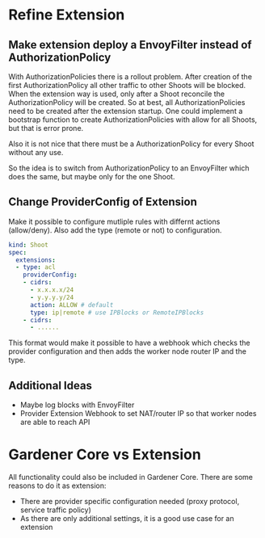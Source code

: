 # Refine Extension

## Make extension deploy a EnvoyFilter instead of AuthorizationPolicy

With AuthorizationPolicies there is a rollout problem. 
After creation of the first AuthorizationPolicy all other traffic to other Shoots will be blocked.
When the extension way is used, only after a Shoot reconcile the AuthorizationPolicy will be created.
So at best, all AuthorizationPolicies need to be created after the extension startup.
One could implement a bootstrap function to create AuthorizationPolicies with allow for all Shoots, but that is error prone.

Also it is not nice that there must be a AuthorizationPolicy for every Shoot without any use.

So the idea is to switch from AuthorizationPolicy to an EnvoyFilter which does the same, but maybe only for the one Shoot.

## Change ProviderConfig of Extension

Make it possible to configure mutliple rules with differnt actions (allow/deny). Also add the type (remote or not) to configuration.

```yaml
kind: Shoot
spec:
  extensions:
  - type: acl
    providerConfig:
    - cidrs:
      - x.x.x.x/24
      - y.y.y.y/24
      action: ALLOW # default
      type: ip|remote # use IPBlocks or RemoteIPBlocks
    - cidrs:
      - ......
```

This format would make it possible to have a webhook which checks the provider configuration and then adds the worker node router IP and the type.

## Additional Ideas

- Maybe log blocks with EnvoyFilter
- Provider Extension Webhook to set NAT/router IP so that worker nodes are able to reach API

# Gardener Core vs Extension

All functionality could also be included in Gardener Core. There are some reasons to do it as extension:

- There are provider specific configuration needed (proxy protocol, service traffic policy)
- As there are only additional settings, it is a good use case for an extension
